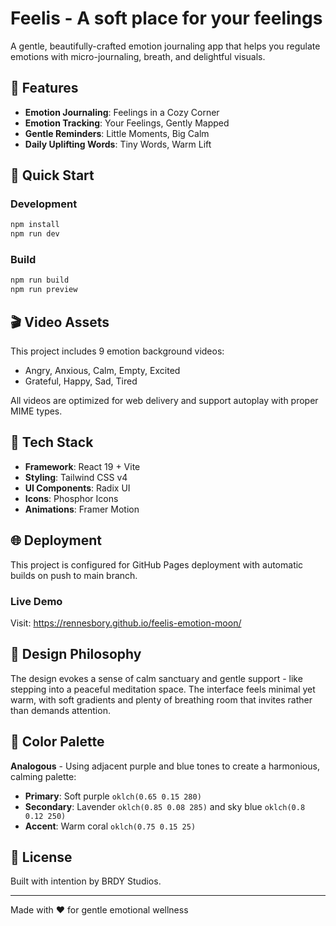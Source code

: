 # Feelis - A soft place for your feelings

A gentle, beautifully-crafted emotion journaling app that helps you regulate emotions with micro-journaling, breath, and delightful visuals.

## 🌟 Features

- **Emotion Journaling**: Feelings in a Cozy Corner
- **Emotion Tracking**: Your Feelings, Gently Mapped  
- **Gentle Reminders**: Little Moments, Big Calm
- **Daily Uplifting Words**: Tiny Words, Warm Lift

## 🚀 Quick Start

### Development
```bash
npm install
npm run dev
```

### Build
```bash
npm run build
npm run preview
```

## 🎬 Video Assets

This project includes 9 emotion background videos:
- Angry, Anxious, Calm, Empty, Excited
- Grateful, Happy, Sad, Tired

All videos are optimized for web delivery and support autoplay with proper MIME types.

## 🎨 Tech Stack

- **Framework**: React 19 + Vite
- **Styling**: Tailwind CSS v4
- **UI Components**: Radix UI
- **Icons**: Phosphor Icons
- **Animations**: Framer Motion

## 🌐 Deployment

This project is configured for GitHub Pages deployment with automatic builds on push to main branch.

### Live Demo
Visit: https://rennesbory.github.io/feelis-emotion-moon/

## 📱 Design Philosophy

The design evokes a sense of calm sanctuary and gentle support - like stepping into a peaceful meditation space. The interface feels minimal yet warm, with soft gradients and plenty of breathing room that invites rather than demands attention.

## 🎨 Color Palette

**Analogous** - Using adjacent purple and blue tones to create a harmonious, calming palette:

- **Primary**: Soft purple `oklch(0.65 0.15 280)`
- **Secondary**: Lavender `oklch(0.85 0.08 285)` and sky blue `oklch(0.8 0.12 250)`
- **Accent**: Warm coral `oklch(0.75 0.15 25)`

## 📄 License

Built with intention by BRDY Studios.

---

Made with ❤️ for gentle emotional wellness
